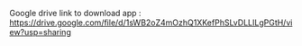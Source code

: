  Google drive link to download app : https://drive.google.com/file/d/1sWB2oZ4mOzhQ1XKefPhSLvDLLILgPGtH/view?usp=sharing

